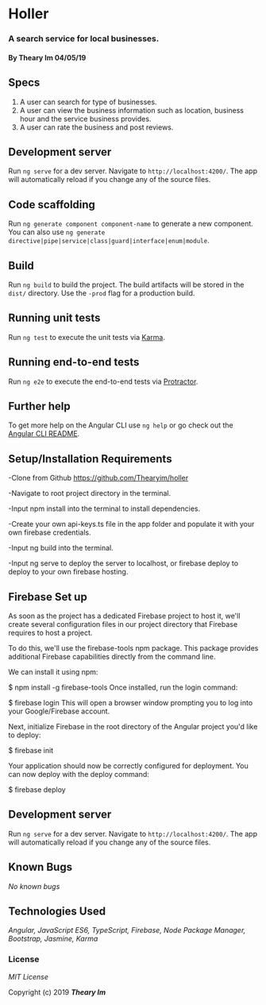 # Holler

### A search service for local businesses.
#### By **Theary Im**  04/05/19

## Specs
1. A user can search for type of businesses.
2. A user can view the business information such as location, business hour and the service business provides.
3. A user can rate the business and post reviews.

## Development server

Run `ng serve` for a dev server. Navigate to `http://localhost:4200/`. The app will automatically reload if you change any of the source files.

## Code scaffolding

Run `ng generate component component-name` to generate a new component. You can also use `ng generate directive|pipe|service|class|guard|interface|enum|module`.

## Build

Run `ng build` to build the project. The build artifacts will be stored in the `dist/` directory. Use the `-prod` flag for a production build.

## Running unit tests

Run `ng test` to execute the unit tests via [Karma](https://karma-runner.github.io).

## Running end-to-end tests

Run `ng e2e` to execute the end-to-end tests via [Protractor](http://www.protractortest.org/).

## Further help

To get more help on the Angular CLI use `ng help` or go check out the [Angular CLI README](https://github.com/angular/angular-cli/blob/master/README.md).


## Setup/Installation Requirements

-Clone from Github https://github.com/Thearyim/holler

-Navigate to root project directory in the terminal.

-Input npm install into the terminal to install dependencies.

-Create your own api-keys.ts file in the app folder and populate it with your own firebase credentials.

-Input ng build into the terminal.

-Input ng serve to deploy the server to localhost, or firebase deploy to deploy to your own firebase hosting.

## Firebase Set up
As soon as the project has a dedicated Firebase project to host it, we'll create several configuration files in our project directory that Firebase requires to host a project.

To do this, we'll use the firebase-tools npm package. This package provides additional Firebase capabilities directly from the command line.

We can install it using npm:

$ npm install -g firebase-tools
Once installed, run the login command:

$ firebase login
This will open a browser window prompting you to log into your Google/Firebase account.

Next, initialize Firebase in the root directory of the Angular project you'd like to deploy:

$ firebase init

Your application should now be correctly configured for deployment. You can now deploy with the deploy command:

$ firebase deploy

## Development server

Run `ng serve` for a dev server. Navigate to `http://localhost:4200/`. The app will automatically reload if you change any of the source files.

## Known Bugs
_No known bugs_

## Technologies Used

_Angular, JavaScript ES6, TypeScript, Firebase, Node Package Manager, Bootstrap, Jasmine, Karma_

### License

*MIT License*

Copyright (c) 2019 **_Theary Im_**
